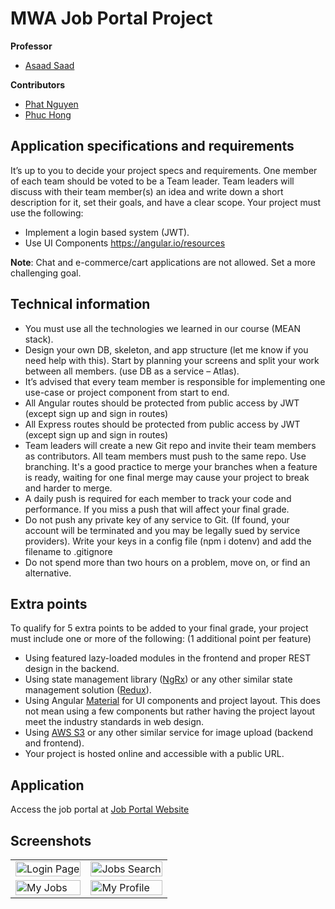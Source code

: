 
# MWA Job Portal Project

**Professor**
* [Asaad Saad](https://github.com/asaadsaad)

**Contributors**
* [Phat Nguyen](https://github.com/phatn)
* [Phuc Hong](https://github.com/phucthaihgmiu)

## Application specifications and requirements

It’s up to you to decide your project specs and requirements.
One member of each team should be voted to be a Team leader.
Team leaders will discuss with their team member(s) an idea and write down a short description for it, set their goals, and have a clear scope. Your project must use the following:

* Implement a login based system (JWT).
* Use UI Components https://angular.io/resources

**Note**: Chat and e-commerce/cart applications are not allowed. Set a more challenging goal.

## Technical information
* You must use all the technologies we learned in our course (MEAN stack).
* Design your own DB, skeleton, and app structure (let me know if you need help with this). Start by planning your screens and split your work between all members. (use DB as a service – Atlas).
* It’s advised that every team member is responsible for implementing one use-case or project component from start to end.
* All Angular routes should be protected from public access by JWT (except sign up and sign in routes)
* All Express routes should be protected from public access by JWT (except sign up and sign in routes)
* Team leaders will create a new Git repo and invite their team members as contributors. All team members must push to the same repo. Use branching. It's a good practice to merge your branches when a feature is ready, waiting for one final merge may cause your project to break and harder to merge.
* A daily push is required for each member to track your code and performance. If you miss a push that will affect your final grade.
* Do not push any private key of any service to Git. (If found, your account will be terminated and you may be legally sued by service providers). Write your keys in a config file (npm i dotenv) and add the filename to .gitignore
* Do not spend more than two hours on a problem, move on, or find an alternative.

## Extra points
To qualify for 5 extra points to be added to your final grade, your project must include one or more of the following: (1 additional point per feature)

* Using featured lazy-loaded modules in the frontend and proper REST design in the backend.
* Using state management library ([NgRx](https://ngrx.io/)) or any other similar state management solution ([Redux](https://redux.js.org/)).
* Using Angular [Material](https://material.angular.io/) for UI components and project layout. This does not mean using a few components but rather having the project layout meet the industry standards in web design.
* Using [AWS S3](https://aws.amazon.com/s3/) or any other similar service for image upload (backend and frontend).
* Your project is hosted online and accessible with a public URL.

## Application
Access the job portal at [Job Portal Website](https://mwa-job-portal-web.herokuapp.com/)

## Screenshots
<table>
    <tr>
        <td><img title="Login Page" src="https://res.cloudinary.com/dtdvo7oye/image/upload/v1660442581/mwa-job-portal/Login_zevvfh.png" alt="Login Page" width=100%></td>
        <td><img title="Jobs Search" src="https://res.cloudinary.com/dtdvo7oye/image/upload/v1660442589/mwa-job-portal/Jobs_Search_iygzn1.png" alt="Jobs Search" width=100%></td>
    </tr>
    <tr>
        <td><img title="My Jobs" src="https://res.cloudinary.com/dtdvo7oye/image/upload/v1660442587/mwa-job-portal/My_Jobs_xh3oiu.png" alt="My Jobs" width=100%></td>
        <td><img title="My Profile" src="https://res.cloudinary.com/dtdvo7oye/image/upload/v1660442584/mwa-job-portal/My_Profile_hsybyl.png" alt="My Profile" width=100%></td>
    </tr>
</table>



